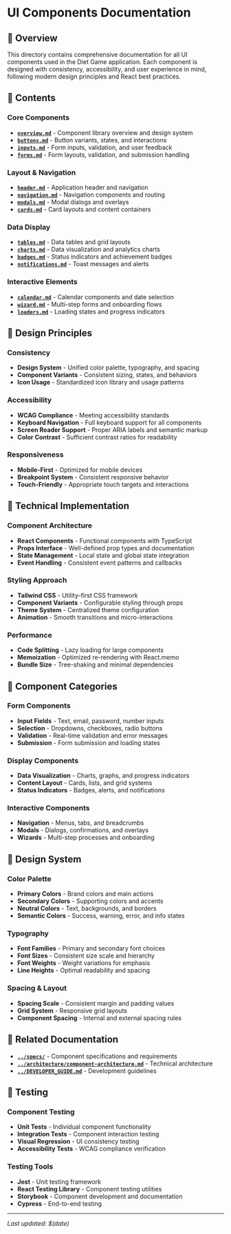# UI Components Documentation

## 🎨 Overview

This directory contains comprehensive documentation for all UI components used in the Diet Game application. Each component is designed with consistency, accessibility, and user experience in mind, following modern design principles and React best practices.

## 📁 Contents

### Core Components
- **[`overview.md`](./overview.md)** - Component library overview and design system
- **[`buttons.md`](./buttons.md)** - Button variants, states, and interactions
- **[`inputs.md`](./inputs.md)** - Form inputs, validation, and user feedback
- **[`forms.md`](./forms.md)** - Form layouts, validation, and submission handling

### Layout & Navigation
- **[`header.md`](./header.md)** - Application header and navigation
- **[`navigation.md`](./navigation.md)** - Navigation components and routing
- **[`modals.md`](./modals.md)** - Modal dialogs and overlays
- **[`cards.md`](./cards.md)** - Card layouts and content containers

### Data Display
- **[`tables.md`](./tables.md)** - Data tables and grid layouts
- **[`charts.md`](./charts.md)** - Data visualization and analytics charts
- **[`badges.md`](./badges.md)** - Status indicators and achievement badges
- **[`notifications.md`](./notifications.md)** - Toast messages and alerts

### Interactive Elements
- **[`calendar.md`](./calendar.md)** - Calendar components and date selection
- **[`wizard.md`](./wizard.md)** - Multi-step forms and onboarding flows
- **[`loaders.md`](./loaders.md)** - Loading states and progress indicators

## 🎯 Design Principles

### Consistency
- **Design System** - Unified color palette, typography, and spacing
- **Component Variants** - Consistent sizing, states, and behaviors
- **Icon Usage** - Standardized icon library and usage patterns

### Accessibility
- **WCAG Compliance** - Meeting accessibility standards
- **Keyboard Navigation** - Full keyboard support for all components
- **Screen Reader Support** - Proper ARIA labels and semantic markup
- **Color Contrast** - Sufficient contrast ratios for readability

### Responsiveness
- **Mobile-First** - Optimized for mobile devices
- **Breakpoint System** - Consistent responsive behavior
- **Touch-Friendly** - Appropriate touch targets and interactions

## 🔧 Technical Implementation

### Component Architecture
- **React Components** - Functional components with TypeScript
- **Props Interface** - Well-defined prop types and documentation
- **State Management** - Local state and global state integration
- **Event Handling** - Consistent event patterns and callbacks

### Styling Approach
- **Tailwind CSS** - Utility-first CSS framework
- **Component Variants** - Configurable styling through props
- **Theme System** - Centralized theme configuration
- **Animation** - Smooth transitions and micro-interactions

### Performance
- **Code Splitting** - Lazy loading for large components
- **Memoization** - Optimized re-rendering with React.memo
- **Bundle Size** - Tree-shaking and minimal dependencies

## 📱 Component Categories

### Form Components
- **Input Fields** - Text, email, password, number inputs
- **Selection** - Dropdowns, checkboxes, radio buttons
- **Validation** - Real-time validation and error messages
- **Submission** - Form submission and loading states

### Display Components
- **Data Visualization** - Charts, graphs, and progress indicators
- **Content Layout** - Cards, lists, and grid systems
- **Status Indicators** - Badges, alerts, and notifications

### Interactive Components
- **Navigation** - Menus, tabs, and breadcrumbs
- **Modals** - Dialogs, confirmations, and overlays
- **Wizards** - Multi-step processes and onboarding

## 🎨 Design System

### Color Palette
- **Primary Colors** - Brand colors and main actions
- **Secondary Colors** - Supporting colors and accents
- **Neutral Colors** - Text, backgrounds, and borders
- **Semantic Colors** - Success, warning, error, and info states

### Typography
- **Font Families** - Primary and secondary font choices
- **Font Sizes** - Consistent size scale and hierarchy
- **Font Weights** - Weight variations for emphasis
- **Line Heights** - Optimal readability and spacing

### Spacing & Layout
- **Spacing Scale** - Consistent margin and padding values
- **Grid System** - Responsive grid layouts
- **Component Spacing** - Internal and external spacing rules

## 🔗 Related Documentation

- **[`../specs/`](../specs/)** - Component specifications and requirements
- **[`../architecture/component-architecture.md`](../architecture/component-architecture.md)** - Technical architecture
- **[`../DEVELOPER_GUIDE.md`](../DEVELOPER_GUIDE.md)** - Development guidelines

## 🧪 Testing

### Component Testing
- **Unit Tests** - Individual component functionality
- **Integration Tests** - Component interaction testing
- **Visual Regression** - UI consistency testing
- **Accessibility Tests** - WCAG compliance verification

### Testing Tools
- **Jest** - Unit testing framework
- **React Testing Library** - Component testing utilities
- **Storybook** - Component development and documentation
- **Cypress** - End-to-end testing

---

*Last updated: $(date)*
